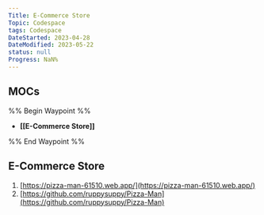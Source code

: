 ```yaml
---
Title: E-Commerce Store
Topic: Codespace
tags: Codespace
DateStarted: 2023-04-28
DateModified: 2023-05-22
status: null
Progress: NaN%
---
```

## MOCs
%% Begin Waypoint %%
- **[[E-Commerce Store]]**

%% End Waypoint %%

## E-Commerce Store

1. [https://pizza-man-61510.web.app/](https://pizza-man-61510.web.app/)
2. [https://github.com/ruppysuppy/Pizza-Man](https://github.com/ruppysuppy/Pizza-Man)
